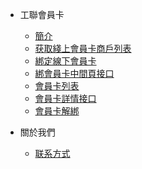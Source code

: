 

- 工聯會員卡
    - [簡介](/member/簡介.md)
    - [获取綫上會員卡商戶列表](/member/获取綫上會員卡商戶列表.md)
    - [綁定線下會員卡](/member/綁定線下會員卡.md)
    - [綁會員卡中間頁接口](/member/綁會員卡中間頁接口.md)
    - [會員卡列表](/member/會員卡列表.md)
    - [會員卡詳情接口](/member/會員卡詳情接口.md)
    - [會員卡解綁](/member/會員卡解綁.md)
    
- 關於我們
    - [联系方式](/link.md)

